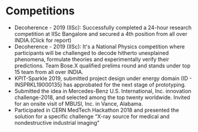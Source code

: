   # Competitions 

- Decoherence - 2019 (IISc): Successfully completed a 24-hour research competition at IISc Bangalore and secured a 4th position from all over INDIA.(Click for report)
- Decoherence - 2019 (IISc): It's a National Physics competition where participants will be challenged to decode hitherto unexplained phenomena, formulate theories and experimentally verify their predictions. Team Bose.X qualified prelims round and stands under top 15 team from all over INDIA.
- KPIT-Sparkle 2019, submitted project design under energy domain (ID - INSPRKL19000135) has approbated for the next stage of prototyping. 
- Submitted the idea in Mercedes-Benz U.S. International, Inc. innovation challenge-2018, and selected among the top twenty worldwide. Invited for an onsite visit of MBUSI, Inc. in Vance, Alabama. 
- Participated in CERN MedTech Hackathon 2018 and presented the solution for a specific challenge “X-ray source for medical and nondestructive industrial imaging”
